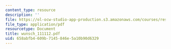 ```yaml
---
content_type: resource
description: ''
file: https://ol-ocw-studio-app-production.s3.amazonaws.com/courses/res-12-000-evolution-of-physical-oceanography-spring-2007/658abfb4609b7145846e5a10b90d6329_wunsch_111112.pdf
file_type: application/pdf
resourcetype: Document
title: wunsch_111112.pdf
uid: 658abfb4-609b-7145-846e-5a10b90d6329
---
```

